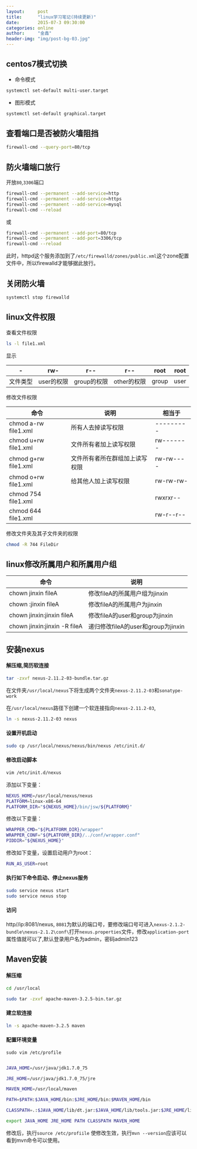```yaml
---
layout:     post
title:      "linux学习笔记(持续更新)"
date:       2015-07-3 09:30:00
categories: online
author:     "金鑫"
header-img: "img/post-bg-03.jpg"
---
```


## centos7模式切换

- 命令模式

```bash
systemctl set-default multi-user.target
```

- 图形模式

```bash
systemctl set-default graphical.target
```

## 查看端口是否被防火墙阻挡

```bash
firewall-cmd --query-port=80/tcp
```

## 防火墙端口放行

开放`80`,`3306`端口

```bash
firewall-cmd --permanent --add-service=http
firewall-cmd --permanent --add-service=https
firewall-cmd --permanent --add-service=mysql
firewall-cmd --reload
```

或

```bash
firewall-cmd --permanent --add-port=80/tcp
firewall-cmd --permanent --add-port=3306/tcp
firewall-cmd --reload
```

此时，httpd这个服务添加到了`/etc/firewalld/zones/public.xml`这个zone配置文件中，所以firewalld才能够据此放行。

## 关闭防火墙

```bash
systemctl stop firewalld
```

## linux文件权限

查看文件权限

```bash
ls -l file1.xml
```

显示


|    -     |    rw-     |     r--     |     r--     | root |  root |
|----------|------------|-------------|-------------|------|-------|
| 文件类型 | user的权限 | group的权限 | other的权限 | group | user |

修改文件权限

|         命令         |              说明              |  相当于   |
|----------------------|--------------------------------|-----------|
| chmod a-rw file1.xml | 所有人去掉读写权限             | --------- |
| chmod u+rw file1.xml | 文件所有者加上读写权限         | rw------- |
| chmod g+rw file1.xml | 文件所有者所在群组加上读写权限 | rw-rw---- |
| chmod o+rw file1.xml | 给其他人加上读写权限           | rw-rw-rw- |
| chmod 754 file1.xml  |                                | rwxrxr--  |
| chmod 644 file1.xml  |                                | rw-r--r-- |

修改文件夹及其子文件夹的权限
```bash
chmod -R 744 FileDir
```

## linux修改所属用户和所属用户组

|             命令             |                说明                |
|------------------------------|------------------------------------|
| chown jinxin fileA           | 修改fileA的所属用户组为jinxin      |
| chown :jinxin fileA          | 修改fileA的所属用户为jinxin        |
| chown jinxin:jinxin fileA    | 修改fileA的user和group为jinxin     |
| chown jinxin:jinxin -R fileA | 递归修改fileA的user和group为jinxin |

## 安装nexus

#### 解压缩,简历软连接

```bash
tar -zxvf nexus-2.11.2-03-bundle.tar.gz
```

在文件夹`/usr/local/nexus`下将生成两个文件夹`nexus-2.11.2-03`和`sonatype-work`

在`/usr/local/nexus`路径下创建一个软连接指向`nexus-2.11.2-03`,

```bash
ln -s nexus-2.11.2-03 nexus
```

#### 设置开机启动

```bash
sudo cp /usr/local/nexus/nexus/bin/nexus /etc/init.d/
```

#### 修改启动脚本

```bash
vim /etc/init.d/nexus
```

添加以下变量：

```bash
NEXUS_HOME=/usr/local/nexus/nexus
PLATFORM=linux-x86-64
PLATFORM_DIR="${NEXUS_HOME}/bin/jsw/${PLATFORM}"
```

修改以下变量：

```bash
WRAPPER_CMD="${PLATFORM_DIR}/wrapper"
WRAPPER_CONF="${PLATFORM_DIR}/../conf/wrapper.conf"
PIDDIR="${NEXUS_HOME}"
```

修改如下变量，设置启动用户为root：

```bash
RUN_AS_USER=root
```

#### 执行如下命令启动、停止nexus服务

```bash
sudo service nexus start
sudo service nexus stop
```

#### 访问

http//ip:8081/nexus, `8081`为默认的端口号，要修改端口号可进入`nexus-2.1.2-bundle\nexus-2.1.2\conf\`打开`nexus.properties`文件，修改`application-port`属性值就可以了,默认登录用户名为admin，密码admin123

## Maven安装

#### 解压缩

```bash
cd /usr/local

sudo tar -zxvf apache-maven-3.2.5-bin.tar.gz
```

#### 建立软连接

```bash
ln -s apache-maven-3.2.5 maven
```

#### 配置环境变量

`sudo vim /etc/profile`

```bash

JAVA_HOME=/usr/java/jdk1.7.0_75

JRE_HOME=/usr/java/jdk1.7.0_75/jre

MAVEN_HOME=/usr/local/maven

PATH=$PATH:$JAVA_HOME/bin:$JRE_HOME/bin:$MAVEN_HOME/bin

CLASSPATH=.:$JAVA_HOME/lib/dt.jar:$JAVA_HOME/lib/tools.jar:$JRE_HOME/lib

export JAVA_HOME JRE_HOME PATH CLASSPATH MAVEN_HOME
```

修改后，执行`source /etc/profiile` 使修改生效，执行`mvn --version`应该可以看到mvn命令可以使用。
